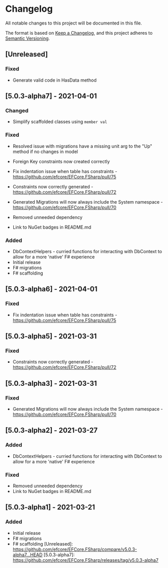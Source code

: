 # Changelog

All notable changes to this project will be documented in this file.

The format is based on [Keep a Changelog](https://keepachangelog.com/en/1.0.0/),
and this project adheres to [Semantic Versioning](https://semver.org/spec/v2.0.0.html).

## [Unreleased]

### Fixed
- Generate valid code in HasData method

## [5.0.3-alpha7] - 2021-04-01

### Changed
- Simplify scaffolded classes using `member val`

### Fixed
- Resolved issue with migrations have a missing unit arg to the "Up" method if no changes in model
- Foreign Key constraints now created correctly

- Fix indentation issue when table has constraints - https://github.com/efcore/EFCore.FSharp/pull/75
- Constraints now correctly generated - https://github.com/efcore/EFCore.FSharp/pull/72
- Generated Migrations will now always include the System namespace - https://github.com/efcore/EFCore.FSharp/pull/70
- Removed unneeded dependency
- Link to NuGet badges in README.md

### Added
- DbContextHelpers - curried functions for interacting with DbContext to allow for a more 'native' F# experience
- Initial release
- F# migrations
- F# scaffolding

## [5.0.3-alpha6] - 2021-04-01

### Fixed
- Fix indentation issue when table has constraints - https://github.com/efcore/EFCore.FSharp/pull/75

## [5.0.3-alpha5] - 2021-03-31

### Fixed
- Constraints now correctly generated - https://github.com/efcore/EFCore.FSharp/pull/72

## [5.0.3-alpha3] - 2021-03-31

### Fixed
- Generated Migrations will now always include the System namespace - https://github.com/efcore/EFCore.FSharp/pull/70

## [5.0.3-alpha2] - 2021-03-27

### Added
- DbContextHelpers - curried functions for interacting with DbContext to allow for a more 'native' F# experience

### Fixed
- Removed unneeded dependency
- Link to NuGet badges in README.md

## [5.0.3-alpha1] - 2021-03-21

### Added
- Initial release
- F# migrations
- F# scaffolding
[Unreleased]: https://github.com/efcore/EFCore.FSharp/compare/v5.0.3-alpha7...HEAD
[5.0.3-alpha7]: https://github.com/efcore/EFCore.FSharp/releases/tag/v5.0.3-alpha7
